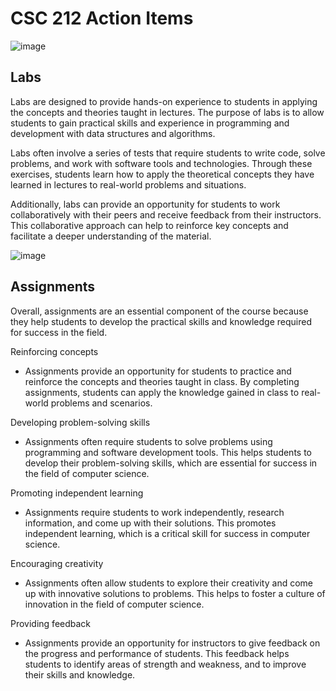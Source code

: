 # CSC 212 Action Items

![image](http://clipart-library.com/img1/1236219.png)

## Labs

Labs are designed to provide hands-on experience to students in applying the concepts and theories taught in lectures. The purpose of labs is to allow students to gain practical skills and experience in programming and development with data structures and algorithms.

Labs often involve a series of tests that require students to write code, solve problems, and work with software tools and technologies. Through these exercises, students learn how to apply the theoretical concepts they have learned in lectures to real-world problems and situations.

Additionally, labs can provide an opportunity for students to work collaboratively with their peers and receive feedback from their instructors. This collaborative approach can help to reinforce key concepts and facilitate a deeper understanding of the material.

![image](https://www.pixoka.com/wp-content/uploads/2020/09/1184927-an-error-occurred-seo-png-1132_920_preview-498x405.png)

## Assignments

Overall, assignments are an essential component of the course because they help students to develop the practical skills and knowledge required for success in the field.

Reinforcing concepts  
- Assignments provide an opportunity for students to practice and reinforce the concepts and theories taught in class. By completing assignments, students can apply the knowledge gained in class to real-world problems and scenarios.

Developing problem-solving skills  
- Assignments often require students to solve problems using programming and software development tools. This helps students to develop their problem-solving skills, which are essential for success in the field of computer science.

Promoting independent learning  
- Assignments require students to work independently, research information, and come up with their solutions. This promotes independent learning, which is a critical skill for success in computer science.

Encouraging creativity  
- Assignments often allow students to explore their creativity and come up with innovative solutions to problems. This helps to foster a culture of innovation in the field of computer science.

Providing feedback  
- Assignments provide an opportunity for instructors to give feedback on the progress and performance of students. This feedback helps students to identify areas of strength and weakness, and to improve their skills and knowledge.
